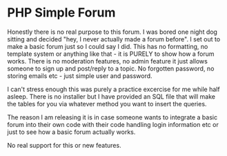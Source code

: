 # PHP Simple Forum
Honestly there is no real purpose to this forum. I was bored one night dog sitting and decided "hey, I never actually made a forum before". I set out to make a basic forum just so I could say I did. This has no formatting, no template system or anything like that - it is PURELY to show how a forum works. There is no moderation features, no admin feature it just allows someone to sign up and post/reply to a topic. No forgotten password, no storing emails etc - just simple user and password.

I can't stress enough this was purely a practice excercise for me while half asleep. There is no installer but I have provided an SQL file that will make the tables for you via whatever method you want to insert the queries.

The reason I am releasing it is in case someone wants to integrate a basic forum into their own code with their code handling login information etc or just to see how a basic forum actually works. 

No real support for this or new features.
